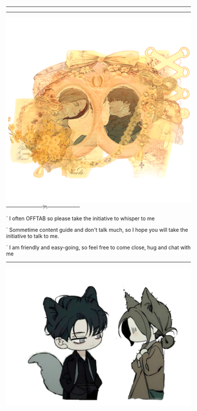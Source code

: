 ________________________________

--------------------------------

![image alt](https://github.com/Jiaoshi0/Jiaoshi0/blob/26aa14d714bb3e89b2ba8fa3cc30987b78fb04e2/Untitled1.png)
              ──────────୨ৎ─────────

` I often OFFTAB so please take the initiative to whisper to me

` Sommetime content guide and don't talk much, so I hope you will take the initiative to talk to me.

` I am friendly and easy-going, so feel free to come close, hug and chat with me


__________________________________



![image alt](https://github.com/Jiaoshi0/Jiaoshi0/blob/f1a3785566e922c60d541473d279879f0c482491/Untitled3_20250722105550.png)
